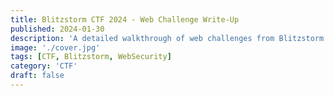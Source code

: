 ```yaml
---
title: Blitzstorm CTF 2024 - Web Challenge Write-Up
published: 2024-01-30
description: 'A detailed walkthrough of web challenges from Blitzstorm CTF 2024, including Tindog, Cyber-Awareness, and Discover. Covers directory busting, .git exploitation, PHP filtering, and command injection bypass.'
image: './cover.jpg'
tags: [CTF, Blitzstorm, WebSecurity]
category: 'CTF'
draft: false
---
```


